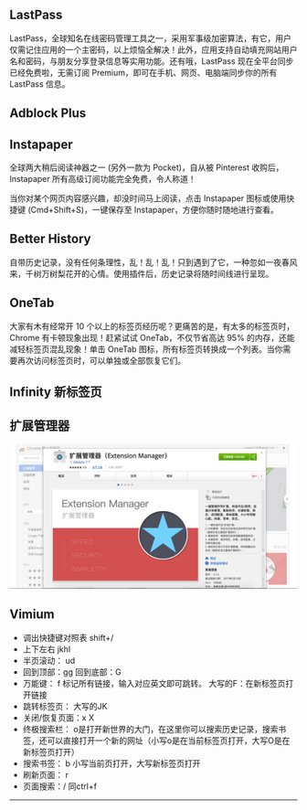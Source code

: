

## LastPass

LastPass，全球知名在线密码管理工具之一，采用军事级加密算法，有它，用户仅需记住应用的一个主密码，以上烦恼全解决！此外，应用支持自动填充网站用户名和密码，与朋友分享登录信息等实用功能。还有哦，LastPass 现在全平台同步已经免费啦，无需订阅 Premium，即可在手机、网页、电脑端同步你的所有 LastPass 信息。


## Adblock Plus
## Instapaper

全球两大稍后阅读神器之一 (另外一款为 Pocket)，自从被 Pinterest 收购后，Instapaper 所有高级订阅功能完全免费，令人称道！

当你对某个网页内容感兴趣，却没时间马上阅读，点击 Instapaper 图标或使用快捷键 (Cmd+Shift+S)，一键保存至 Instapaper，方便你随时随地进行查看。

## Better History

自带历史记录，没有任何条理性，乱！乱！乱！只到遇到了它，一种忽如一夜春风来，千树万树梨花开的心情。使用插件后，历史记录将随时间线进行呈现。

## OneTab
大家有木有经常开 10 个以上的标签页经历呢？更痛苦的是，有太多的标签页时，Chrome 有卡顿现象出现！赶紧试试 OneTab，不仅节省高达 95% 的内存，还能减轻标签页混乱现象！单击 OneTab 图标，所有标签页转换成一个列表。当你需要再次访问标签页时，可以单独或全部恢复它们。

## Infinity 新标签页

## 扩展管理器

![](img/md-2019-11-24-22-47-41.png)


## Vimium

- 调出快捷键对照表 shift+/
- 上下左右   jkhl
- 半页滚动： ud
- 回到顶部：gg    回到底部：G
- 万能键： f 标记所有链接，输入对应英文即可跳转。  大写的F：在新标签页打开链接
- 跳转标签页： 大写的JK
- 关闭/恢复页面：x X
- 终极搜索栏：  o是打开新世界的大门，在这里你可以搜索历史记录，搜索书签，还可以直接打开一个新的网址（小写o是在当前标签页打开，大写O是在新标签页打开）
- 搜索书签：  b  小写当前页打开，大写新标签页打开
- 刷新页面： r
- 页面搜索：/   同ctrl+f


---